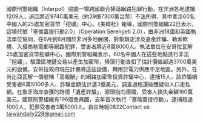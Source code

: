 國際刑警組織（Interpol）協調一場跨國聯合掃蕩網路犯罪行動，在非洲各地逮捕1209人，追回將近9740萬美元（約29億7300萬台幣）不法所得，其中牽涉60名中國人的25處加密貨幣「挖礦」中心。《美聯社》報導，國際刑警組織22日表示，這場代號「塞倫蓋提行動2.0」（Operation Serengeti 2.0），由非洲18國和英國執法單位協同，在6月到8月間於非洲多地展開，對象鎖定涉及遺產詐騙、勒索軟體、入侵商務電郵等網路犯罪，受害者將近8萬8000人。執法單位在安哥拉瓦解25處加密貨幣挖礦中心，國際刑警組織表示，60名中國人在這些地點進行非法「挖礦」，驗證區塊鏈交易以產生加密幣，掃蕩行動查扣了估計價值超過3700萬美元的設備。安哥拉政府現在計畫將這些設備，轉用於電力供應不足地區。另外，在尚比亞瓦解一個號稱「高報酬」的網路加密幣投資詐騙中心，逮捕15人，該詐騙網受害者6萬5000多人、詐騙金額估計達3億美元，調查過程還破獲疑似人口走私網。在象牙海岸查獲的跨境「遺產詐騙」，源頭指向德國，受害人損失金額160萬美元。國際刑警組織有196個會員國，去年首次執行「塞倫蓋提行動」，逮捕超過1000人，犯罪受害者3萬5000人。自由時報0822Contact us: taiwandaily228@gmail.com
